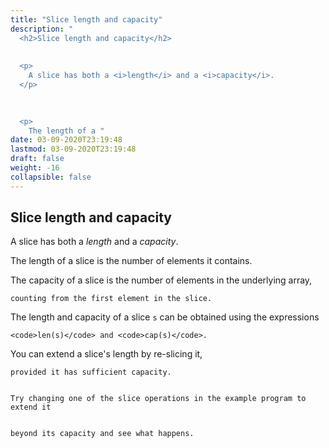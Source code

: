 ```yaml
---
title: "Slice length and capacity"
description: "
  <h2>Slice length and capacity</h2>
  
  
  <p>
    A slice has both a <i>length</i> and a <i>capacity</i>.
  </p>
  

  
  <p>
    The length of a "
date: 03-09-2020T23:19:48
lastmod: 03-09-2020T23:19:48
draft: false
weight: -16
collapsible: false
---
```


  <h2>Slice length and capacity</h2>
  
  
  <p>
    A slice has both a <i>length</i> and a <i>capacity</i>.
  </p>
  

  
  <p>
    The length of a slice is the number of elements it contains.
  </p>
  

  
  <p>
    The capacity of a slice is the number of elements in the underlying array,


    counting from the first element in the slice.
  </p>
  

  
  <p>
    The length and capacity of a slice <code>s</code> can be obtained using the expressions


    <code>len(s)</code> and <code>cap(s)</code>.
  </p>
  

  
  <p>
    You can extend a slice's length by re-slicing it,


    provided it has sufficient capacity.


    Try changing one of the slice operations in the example program to extend it


    beyond its capacity and see what happens.
  </p>
  

	
		
	


                                                